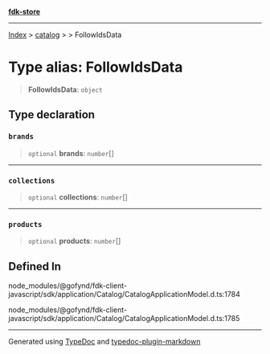 [**fdk-store**](../../../README.md)
***

[Index](../../../API.md) > [catalog](../../README.md) > [<internal>](../README.md) > FollowIdsData

# Type alias: FollowIdsData

> **FollowIdsData**: `object`

## Type declaration

### `brands`

> `optional` **brands**: `number`[]

***

### `collections`

> `optional` **collections**: `number`[]

***

### `products`

> `optional` **products**: `number`[]

## Defined In

node\_modules/@gofynd/fdk-client-javascript/sdk/application/Catalog/CatalogApplicationModel.d.ts:1784

node\_modules/@gofynd/fdk-client-javascript/sdk/application/Catalog/CatalogApplicationModel.d.ts:1785

***
Generated using [TypeDoc](https://typedoc.org/) and [typedoc-plugin-markdown](https://www.npmjs.com/package/typedoc-plugin-markdown)
